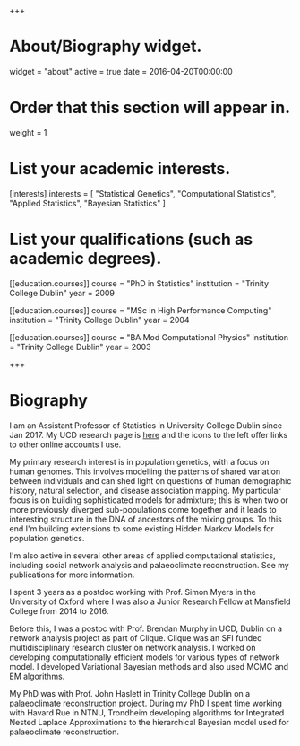 +++
# About/Biography widget.
widget = "about"
active = true
date = 2016-04-20T00:00:00

# Order that this section will appear in.
weight = 1

# List your academic interests.
[interests]
  interests = [
    "Statistical Genetics",
    "Computational Statistics",
    "Applied Statistics",
    "Bayesian Statistics"
  ]

# List your qualifications (such as academic degrees).
[[education.courses]]
  course = "PhD in Statistics"
  institution = "Trinity College Dublin"
  year = 2009

[[education.courses]]
  course = "MSc in High Performance Computing"
  institution = "Trinity College Dublin"
  year = 2004

[[education.courses]]
  course = "BA Mod Computational Physics"
  institution = "Trinity College Dublin"
  year = 2003
 
+++

# Biography
I am an Assistant Professor of Statistics in University College Dublin since Jan 2017. 
My UCD research page is <a href="https://people.ucd.ie/michael.salter-townshend">here</a>
and the icons to the left offer links to other online accounts I use. 


My primary research interest is in population genetics, with a focus on human genomes. This involves modelling the patterns of shared variation between individuals and can shed light on questions of human demographic history, natural selection, and disease association mapping. My particular focus is on building sophisticated models for admixture; this is when two or more previously diverged sub-populations come together and it leads to interesting structure in the DNA of ancestors of the mixing groups. To this end I'm building extensions to some existing Hidden Markov Models for population genetics. 

I'm also active in several other areas of applied computational statistics, including social network analysis and palaeoclimate reconstruction. See my publications for more information. 

I spent 3 years as a postdoc working with Prof. Simon Myers in the University of Oxford where I was also a Junior Research Fellow at Mansfield College from 2014 to 2016. 

Before this, I was a postoc with Prof. Brendan Murphy in UCD, Dublin on a network analysis project as part of Clique. Clique was an SFI funded multidisciplinary research cluster on network analysis. I worked on developing computationally efficient models for various types of network model. I developed Variational Bayesian methods and also used MCMC and EM algorithms. 

My PhD was with Prof. John Haslett in Trinity College Dublin on a palaeoclimate reconstruction project. During my PhD I spent time working with Havard Rue in NTNU, Trondheim developing algorithms for Integrated Nested Laplace Approximations to the hierarchical Bayesian model used for palaeoclimate reconstruction. 
